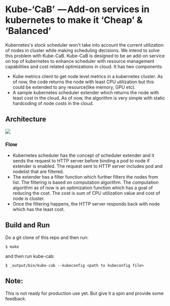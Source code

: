 # Kube-‘CaB’  — Add-on services in kubernetes to make it ‘Cheap’ & ‘Balanced’
Kubernetes's stock scheduler won't take into account the current utilization of nodes in cluster while making scheduling decisions. We intend to solve this problem with Kube-CaB. Kube-CaB is designed to be an add-on service on top of kubernetes to enhance scheduler with resource management capabilities and cost related optimizations in cloud. It has two components:
- Kube metrics client to get node level metrics in a kubernetes cluster. As of now, the code returns the node with least CPU utilization but this could be extended to any resource(like memory, GPU etc).
- A sample kubernetes scheduler extender which returns the node with least cost in the cloud. As of now, the algorithm is very simple with static hardcoding of node costs in the cloud.

## Architecture

![](https://github.com/ravisantoshgudimetla/kube-CaB/blob/master/Kube-CaB%20Arch.png)

### Flow
- Kubernetes scheduler has the concept of scheduler extender and it sends the request to HTTP server before binding a pod to node if extender is enabled. The request sent to HTTP server includes pod and nodelist that are filtered. 
- The extender has a filter function which further filters the nodes from list. The filtering is based on computation algorithm. The computation algorithm as of now is an optimization function which has a goal of reducing the cost. The cost is sum of CPU utilization value and cost of node is cluster.
- Once the filtering happens, the HTTP server responds back with node which has the least cost.

## Build and Run

 Do a git clone of this repo and then run:

```
$ make
```
and then run kube-cab:

```
$ _output/bin/kube-cab --kubeconfig <path to kubeconfig file>
```

## Note:
This is not ready for production use yet. But give it a spin and provide some feedback.

